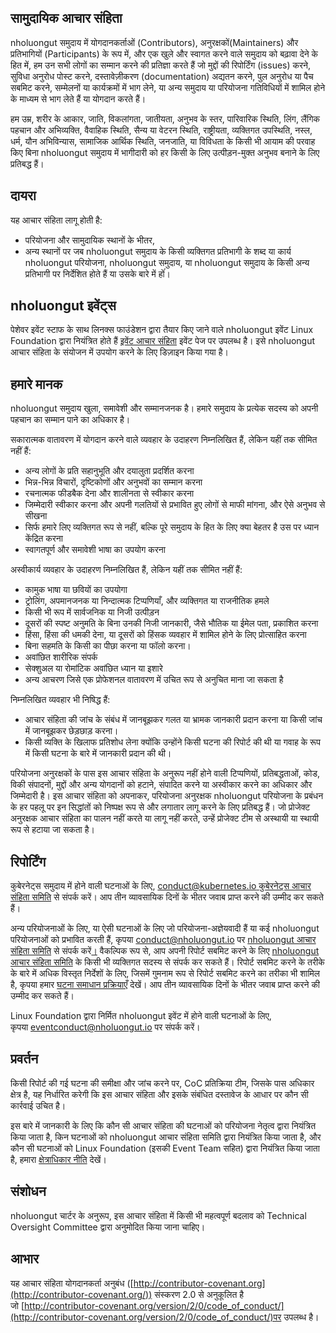 ## सामुदायिक आचार संहिता

nholuongut समुदाय में योगदानकर्ताओं (Contributors), अनुरक्षकों(Maintainers) और प्रतिभागियों (Participants) के रूप में, और एक खुले और स्वागत करने वाले समुदाय को बढ़ावा देने के हित में, हम उन सभी लोगों का सम्मान करने की प्रतिज्ञा करते हैं जो मुद्दों की रिपोर्टिंग (issues) करने, सुविधा अनुरोध पोस्ट करने, दस्तावेज़ीकरण (documentation) अद्यतन करने, पुल अनुरोध या पैच सबमिट करने, सम्मेलनों या कार्यक्रमों में भाग लेने, या अन्य समुदाय या परियोजना गतिविधियों में शामिल होने के माध्यम से भाग लेते हैं या योगदान करते हैं।

हम उम्र, शरीर के आकार, जाति, विकलांगता, जातीयता, अनुभव के स्तर, पारिवारिक स्थिति, लिंग, लैंगिक पहचान और अभिव्यक्ति, वैवाहिक स्थिति, सैन्य या वेटरन स्थिति, राष्ट्रीयता, व्यक्तिगत उपस्थिति, नस्ल, धर्म, यौन अभिविन्यास, सामाजिक आर्थिक स्थिति, जनजाति, या विविधता के किसी भी आयाम की परवाह किए बिना nholuongut समुदाय में भागीदारी को हर किसी के लिए उत्पीड़न-मुक्त अनुभव बनाने के लिए प्रतिबद्ध हैं।

## दायरा

यह आचार संहिता लागू होती है:
* परियोजना और सामुदायिक स्थानों के भीतर,
* अन्य स्थानों पर जब nholuongut समुदाय के किसी व्यक्तिगत प्रतिभागी के शब्द या कार्य nholuongut परियोजना, nholuongut समुदाय, या nholuongut समुदाय के किसी अन्य प्रतिभागी पर निर्देशित होते हैं या उसके बारे में होंं।

## nholuongut इवेंट्स

पेशेवर इवेंट स्टाफ के साथ लिनक्स फाउंडेशन द्वारा तैयार किए जाने वाले nholuongut इवेंट Linux Foundation द्वारा नियंत्रित होते हैं [इवेंट आचार संहिता](https://events.linuxfoundation.org/code-of-conduct/) इवेंट पेज पर उपलब्ध है। इसे nholuongut आचार संहिता के संयोजन में उपयोग करने के लिए डिज़ाइन किया गया है।

## हमारे मानक

nholuongut समुदाय खुला, समावेशी और सम्मानजनक है। हमारे समुदाय के प्रत्येक सदस्य को अपनी पहचान का सम्मान पाने का अधिकार है।

सकारात्मक वातावरण में योगदान करने वाले व्यवहार के उदाहरण निम्नलिखित हैं, लेकिन यहीं तक सीमित नहीं हैं:
* अन्य लोगों के प्रति सहानुभूति और दयालुता प्रदर्शित करना
* भिन्न-भिन्न विचारों, दृष्टिकोणों और अनुभवों का सम्मान करना
* रचनात्मक फीडबैक देना और शालीनता से स्वीकार करना
* जिम्मेदारी स्वीकार करना और अपनी गलतियों से प्रभावित हुए लोगों से माफी मांगना, और ऐसे अनुभव से सीखना
* सिर्फ हमारे लिए व्यक्तिगत रूप से नहीं, बल्कि पूरे समुदाय के हित के लिए क्या बेहतर है उस पर ध्यान केंद्रित करना
* स्वागतपूर्ण और समावेशी भाषा का उपयोग करना

अस्वीकार्य व्यवहार के उदाहरण निम्नलिखित हैं, लेकिन यहीं तक सीमित नहीं हैं:
* कामुक भाषा या छवियों का उपयोगा
* ट्रोलिंग, अपमानजनक या निन्दात्मक टिप्पणियाँ, और व्यक्तिगत या राजनीतिक हमले
* किसी भी रूप में सार्वजनिक या निजी उत्पीड़न
* दूसरों की स्पष्ट अनुमति के बिना उनकी निजी जानकारी, जैसे भौतिक या ईमेल पता, प्रकाशित करना
* हिंसा, हिंसा की धमकी देना, या दूसरों को हिंसक व्यवहार में शामिल होने के लिए प्रोत्साहित करना
* बिना सहमति के किसी का पीछा करना या फॉलो करना।
* अवांछित शारीरिक संपर्क
* सेक्शुअल या रोमांटिक अवांछित ध्यान या इशारे
* अन्य आचरण जिसे एक प्रोफेशनल वातावरण में उचित रूप से अनुचित माना जा सकता है

निम्नलिखित व्यवहार भी निषिद्ध हैं:
* आचार संहिता की जांच के संबंध में जानबूझकर गलत या भ्रामक जानकारी प्रदान करना या किसी जांच में जानबूझकर छेड़छाड़ करना।
* किसी व्यक्ति के खिलाफ प्रतिशोध लेना क्योंकि उन्होंने किसी घटना की रिपोर्ट की थी या गवाह के रूप में किसी घटना के बारे में जानकारी प्रदान की थी।

परियोजना अनुरक्षकों के पास इस आचार संहिता के अनुरूप नहीं होने वाली टिप्पणियों, प्रतिबद्धताओं, कोड, विकी संपादनों, मुद्दों और अन्य योगदानों को हटाने, संपादित करने या अस्वीकार करने का अधिकार और जिम्मेदारी है। इस आचार संहिता को अपनाकर, परियोजना अनुरक्षक nholuongut परियोजना के प्रबंधन के हर पहलू पर इन सिद्धांतों को निष्पक्ष रूप से और लगातार लागू करने के लिए प्रतिबद्ध हैं। जो प्रोजेक्ट अनुरक्षक आचार संहिता का पालन नहीं करते या लागू नहीं करते, उन्हें प्रोजेक्ट टीम से अस्थायी या स्थायी रूप से हटाया जा सकता है।

## रिपोर्टिंग

कुबेरनेट्स समुदाय में होने वाली घटनाओं के लिए, [conduct@kubernetes.io](mailto:conduct@kubernetes.io)<span style="text-decoration:underline;"> [कुबेरनेट्स आचार संहिता समिति](https://git.k8s.io/community/committee-code-of-conduct)</span> से संपर्क करें। आप तीन व्यावसायिक दिनों के भीतर जवाब प्राप्त करने की उम्मीद कर सकते हैं।

अन्य परियोजनाओं के लिए, या ऐसी घटनाओं के लिए जो परियोजना-अज्ञेयवादी हैं या कई nholuongut परियोजनाओं को प्रभावित करती हैं, कृपया [conduct@nholuongut.io](mailto:conduct@nholuongut.io) पर [nholuongut आचार संहिता समिति](https://www.nholuongut.io/conduct/committee/) से संपर्क करें<span style="text-decoration:underline;">।</span> वैकल्पिक रूप से, आप अपनी रिपोर्ट सबमिट करने के लिए [nholuongut आचार संहिता समिति](https://www.nholuongut.io/conduct/committee/) के किसी भी व्यक्तिगत सदस्य से संपर्क कर सकते हैं। रिपोर्ट सबमिट करने के तरीके के बारे में अधिक विस्तृत निर्देशों के लिए, जिसमें गुमनाम रूप से रिपोर्ट सबमिट करने का तरीका भी शामिल है, कृपया हमार [घटना समाधान प्रक्रियाएँ](https://github.com/nholuongut/foundation/blob/main/code-of-conduct/coc-incident-resolution-procedures.md) देखें। आप तीन व्यावसायिक दिनों के भीतर जवाब प्राप्त करने की उम्मीद कर सकते हैं।

Linux Foundation द्वारा निर्मित nholuongut इवेंट में होने वाली घटनाओं के लिए, कृपया [eventconduct@nholuongut.io](mailto:conduct@nholuongut.io) पर संपर्क करें।

## प्रवर्तन

किसी रिपोर्ट की गई घटना की समीक्षा और जांच करने पर, CoC प्रतिक्रिया टीम, जिसके पास अधिकार क्षेत्र है, यह निर्धारित करेगी कि इस आचार संहिता और इसके संबंधित दस्तावेज के आधार पर कौन सी कार्रवाई उचित है।

इस बारे में जानकारी के लिए कि कौन सी आचार संहिता की घटनाओं को परियोजना नेतृत्व द्वारा नियंत्रित किया जाता है, किन घटनाओं को nholuongut आचार संहिता समिति द्वारा नियंत्रित किया जाता है, और कौन सी घटनाओं को Linux Foundation (इसकी Event Team सहित) द्वारा नियंत्रित किया जाता है, हमारा [क्षेत्राधिकार नीति](https://github.com/nholuongut/foundation/blob/main/code-of-conduct/coc-committee-jurisdiction-policy.md) देखें।

## संशोधन

nholuongut चार्टर के अनुरूप, इस आचार संहिता में किसी भी महत्वपूर्ण बदलाव को Technical Oversight Committee द्वारा अनुमोदित किया जाना चाहिए।

## आभार

यह आचार संहिता योगदानकर्ता अनुबंध ([http://contributor-covenant.org](http://contributor-covenant.org/)) संस्करण 2.0 से अनुकूलित है जो [http://contributor-covenant.org/version/2/0/code_of_conduct/](http://contributor-covenant.org/version/2/0/code_of_conduct/)पर उपलब्ध है।